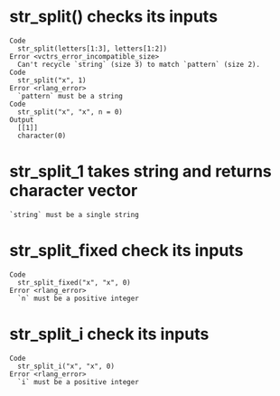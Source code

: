 # str_split() checks its inputs

    Code
      str_split(letters[1:3], letters[1:2])
    Error <vctrs_error_incompatible_size>
      Can't recycle `string` (size 3) to match `pattern` (size 2).
    Code
      str_split("x", 1)
    Error <rlang_error>
      `pattern` must be a string
    Code
      str_split("x", "x", n = 0)
    Output
      [[1]]
      character(0)
      

# str_split_1 takes string and returns character vector

    `string` must be a single string

# str_split_fixed check its inputs

    Code
      str_split_fixed("x", "x", 0)
    Error <rlang_error>
      `n` must be a positive integer

# str_split_i check its inputs

    Code
      str_split_i("x", "x", 0)
    Error <rlang_error>
      `i` must be a positive integer

